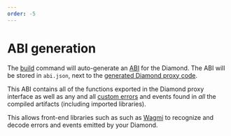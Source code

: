 ```yaml
---
order: -5
---
```


# ABI generation

The [build](../commands/build.md) command will auto-generate an [ABI](https://docs.soliditylang.org/en/v0.8.21/abi-spec.html) for the Diamond. The ABI will be stored in `abi.json`, next to the [generated Diamond proxy code](../configuration/paths.md).

This ABI contains all of the functions exported in the Diamond proxy interface as well as any and all [custom errors](https://docs.soliditylang.org/en/v0.8.21/abi-spec.html#errors) and events found in _all_ the compiled artifacts (including imported libraries).

This allows front-end libraries such as such as [Wagmi](https://wagmi.sh) to recognize and decode errors and events emitted by your Diamond.

